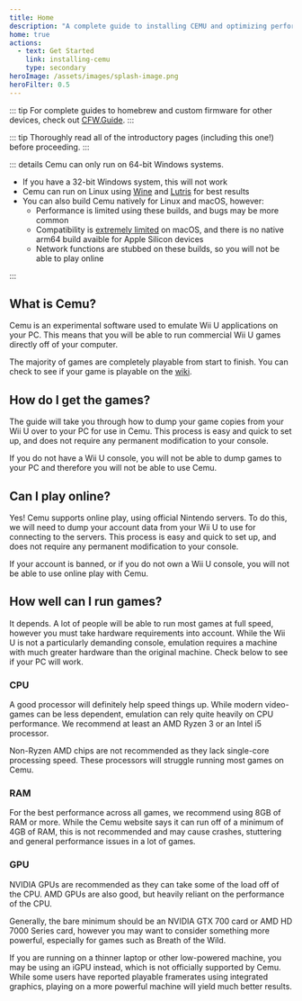 ```yaml
---
title: Home
description: "A complete guide to installing CEMU and optimizing performance."
home: true
actions:
  - text: Get Started
    link: installing-cemu
    type: secondary
heroImage: /assets/images/splash-image.png
heroFilter: 0.5
---
```


::: tip
For complete guides to homebrew and custom firmware for other devices, check out [CFW.Guide](https://cfw.guide).
:::

::: tip
Thoroughly read all of the introductory pages (including this one!) before proceeding.
:::


::: details Cemu can only run on 64-bit Windows systems.

- If you have a 32-bit Windows system, this will not work
- Cemu can run on Linux using [Wine](https://www.winehq.org) and [Lutris](https://lutris.net/) for best results
- You can also build Cemu natively for Linux and macOS, however:
  - Performance is limited using these builds, and bugs may be more common
  - Compatibility is [extremely limited](https://cemu.cfw.guide/) on macOS, and there is no native arm64 build avaible for Apple Silicon devices
  - Network functions are stubbed on these builds, so you will not be able to play online

:::

## What is Cemu?

Cemu is an experimental software used to emulate Wii U applications on your PC. This means that you will be able to run commercial Wii U games directly off of your computer.

The majority of games are completely playable from start to finish. You can check to see if your game is playable on the [wiki](https://wiki.cemu.info/wiki/Category:List_of_games).

## How do I get the games?

The guide will take you through how to dump your game copies from your Wii U over to your PC for use in Cemu. This process is easy and quick to set up, and does not require any permanent modification to your console.

If you do not have a Wii U console, you will not be able to dump games to your PC and therefore you will not be able to use Cemu.

## Can I play online?

Yes! Cemu supports online play, using official Nintendo servers. To do this, we will need to dump your account data from your Wii U to use for connecting to the servers. This process is easy and quick to set up, and does not require any permanent modification to your console.

If your account is banned, or if you do not own a Wii U console, you will not be able to use online play with Cemu.

## How well can I run games?

It depends. A lot of people will be able to run most games at full speed, however you must take hardware requirements into account. While the Wii U is not a particularly demanding console, emulation requires a machine with much greater hardware than the original machine. Check below to see if your PC will work.

### CPU

A good processor will definitely help speed things up. While modern video-games can be less dependent, emulation can rely quite heavily on CPU performance. We recommend at least an AMD Ryzen 3 or an Intel i5 processor.

Non-Ryzen AMD chips are not recommended as they lack single-core processing speed. These processors will struggle running most games on Cemu.

### RAM

For the best performance across all games, we recommend using 8GB of RAM or more. While the Cemu website says it can run off of a minimum of 4GB of RAM, this is not recommended and may cause crashes, stuttering and general performance issues in a lot of games.

### GPU

NVIDIA GPUs are recommended as they can take some of the load off of the CPU. AMD GPUs are also good, but heavily reliant on the performance of the CPU.

Generally, the bare minimum should be an NVIDIA GTX 700 card or AMD HD 7000 Series card, however you may want to consider something more powerful, especially for games such as Breath of the Wild.

If you are running on a thinner laptop or other low-powered machine, you may be using an iGPU instead, which is not officially supported by Cemu. While some users have reported playable framerates using integrated graphics, playing on a more powerful machine will yield much better results.

